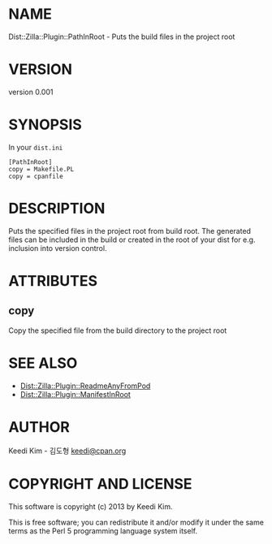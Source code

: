 # NAME

Dist::Zilla::Plugin::PathInRoot - Puts the build files in the project root

# VERSION

version 0.001

# SYNOPSIS

In your `dist.ini`

    [PathInRoot]
    copy = Makefile.PL
    copy = cpanfile

# DESCRIPTION

Puts the specified files in the project root from build root.
The generated files can be included in the build or created in the
root of your dist for e.g. inclusion into version control.

# ATTRIBUTES

## copy

Copy the specified file from the build directory to the project root

# SEE ALSO

- [Dist::Zilla::Plugin::ReadmeAnyFromPod](https://metacpan.org/pod/Dist::Zilla::Plugin::ReadmeAnyFromPod)
- [Dist::Zilla::Plugin::ManifestInRoot](https://metacpan.org/pod/Dist::Zilla::Plugin::ManifestInRoot)

# AUTHOR

Keedi Kim - 김도형 <keedi@cpan.org>

# COPYRIGHT AND LICENSE

This software is copyright (c) 2013 by Keedi Kim.

This is free software; you can redistribute it and/or modify it under
the same terms as the Perl 5 programming language system itself.
